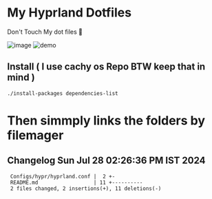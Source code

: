 # My Hyprland Dotfiles
  Don't Touch My dot files 🙂
 

  ![image](https://github.com/ALEX5402/dotfiles/assets/76860596/2fbe6020-4d76-4cf7-b052-58ff43cda405)
  ![demo](https://github.com/ALEX5402/dotfiles/assets/76860596/ff68bba7-e8da-49d3-a716-3ed3d73cfc25)

## Install ( I use cachy os Repo BTW keep that in mind )
``` ./install-packages dependencies-list ```

# Then simmply links the folders by filemager
 
## Changelog Sun Jul 28 02:26:36 PM IST 2024
```
 Configs/hypr/hyprland.conf |  2 +-
 README.md                  | 11 +----------
 2 files changed, 2 insertions(+), 11 deletions(-)
```
 

